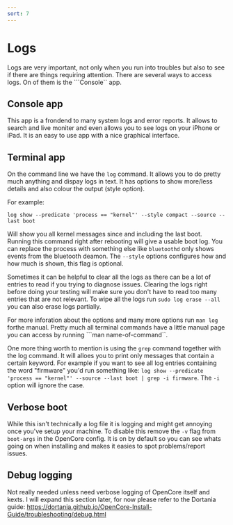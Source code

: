 ```yaml
---
sort: 7
---
```


# Logs

Logs are very important, not only when you run into troubles but also to see if there are things requiring attention. There are several ways to access logs. On of them is the ```Console`` app.

## Console app
This app is a frondend to many system logs and error reports. It allows to search and live moniter and even allows you to see logs on your iPhone or iPad. It is an easy to use app with a nice graphical interface.

## Terminal app
On the command line we have the ```log``` command. It allows you to do pretty much anything and dispay logs in text. It has options to show more/less details and also colour the output (style option).

For example:

```log show --predicate 'process == "kernel"' --style compact --source --last boot``` 

Will show you all kernel messages since and including the last boot. Running this command right after rebooting will give a usable boot log. You can replace the process with something else like ```bluetoothd``` only shows events from the bluetooth deamon. The ```--style``` options configures how and how much is shown, this flag is optional.

Sometimes it can be helpful to clear all the logs as there can be a lot of entries to read if you trying to diagnose issues. Clearing the logs right before doing your testing will make sure you don't have to read too many entries that are not relevant. To wipe all the logs run ```sudo log erase --all``` you can also erase logs partially.

For more inforation about the options and many more options run ```man log``` forthe manual. Pretty much all terminal commands have a little manual page you can access by running ```man name-of-command``. 

One more thing worth to mention is using the ```grep``` command together with the log command. It will alloes you to print only messages that contain a certain keyword. For example if you want to see all log entries containing the word "firmware" you'd run something like: ```log show --predicate 'process == "kernel"' --source --last boot | grep -i firmware```. The ```-i``` option will ignore the case.

## Verbose boot

While this isn't technically a log file it is logging and might get annoying once you've setup your machine. To disable this remove the ```-v``` flag from ```boot-args``` in the OpenCore config. It is on by default so you can see whats going on when installing and makes it easies to spot problems/report issues.

## Debug logging

Not really needed unless need verbose logging of OpenCore itself and kexts. I will expand this section later, for now please refer to the Dortania guide:
https://dortania.github.io/OpenCore-Install-Guide/troubleshooting/debug.html
